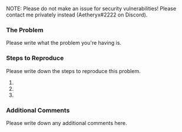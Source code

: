 NOTE: Please do not make an issue for security vulnerabilities! Please contact me privately instead (Aetheryx#2222 on Discord).

### The Problem

Please write what the problem you're having is.

### Steps to Reproduce

Please write down the steps to reproduce this problem.

1. 
2. 
3. 

### Additional Comments

Please write down any additional comments here.
